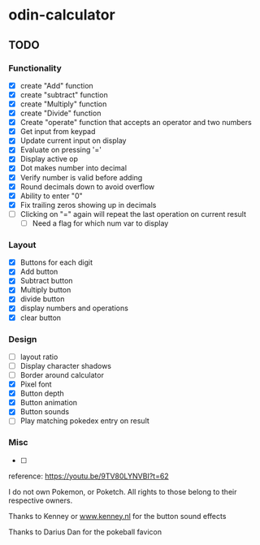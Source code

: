 # odin-calculator

## TODO
### Functionality
- [x] create "Add" function
- [x] create "subtract" function
- [x] create "Multiply" function
- [x] create "Divide" function
- [x] Create "operate" function that accepts an operator and two numbers
- [x] Get input from keypad
- [x] Update current input on display
- [x] Evaluate on pressing '='
- [x] Display active op
- [x] Dot makes number into decimal
- [x] Verify number is valid before adding
- [x] Round decimals down to avoid overflow
- [x] Ability to enter "0"
- [x] Fix trailing zeros showing up in decimals
- [ ] Clicking on "=" again will repeat the last operation on current result
    - [ ] Need a flag for which num var to display
### Layout
- [x] Buttons for each digit
- [x] Add button
- [x] Subtract button
- [x] Multiply button
- [x] divide button
- [x] display numbers and operations
- [x] clear button
### Design
- [ ] layout ratio
- [ ] Display character shadows
- [ ] Border around calculator
- [x] Pixel font
- [x] Button depth
- [x] Button animation
- [x] Button sounds
- [ ] Play matching pokedex entry on result
### Misc
- [ ] 

reference: https://youtu.be/9TV80LYNVBI?t=62

I do not own Pokemon, or Poketch.
All rights to those belong to their respective owners.

Thanks to Kenney or www.kenney.nl for the button sound effects

Thanks to Darius Dan for the pokeball favicon